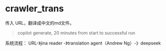 # crawler_trans

传入 URL，翻译成中文的md文件。
> copilot generate, 20 minutes from start to successful run

系统流程：
URL-》jina reader -》translation agent（Andrew Ng）-》deepseek
